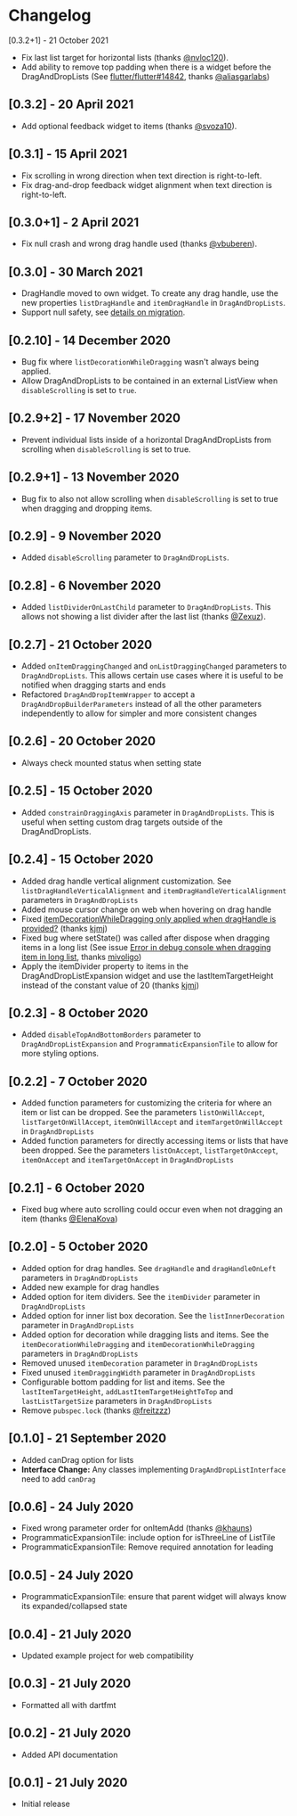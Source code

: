 # Changelog

[0.3.2+1] - 21 October 2021

* Fix last list target for horizontal lists (thanks [@nvloc120](https://github.com/nvloc120)).
* Add ability to remove top padding when there is a widget before the DragAndDropLists (See [flutter/flutter#14842](https://github.com/flutter/flutter/issues/14842), thanks [@aliasgarlabs](https://github.com/aliasgarlabs))

## [0.3.2] - 20 April 2021

* Add optional feedback widget to items (thanks [@svoza10](https://github.com/svoza10)).

## [0.3.1] - 15 April 2021

* Fix scrolling in wrong direction when text direction is right-to-left.
* Fix drag-and-drop feedback widget alignment when text direction is right-to-left.

## [0.3.0+1] - 2 April 2021

* Fix null crash and wrong drag handle used (thanks [@vbuberen](https://github.com/vbuberen)).

## [0.3.0] - 30 March 2021

* DragHandle moved to own widget. To create any drag handle, use the new properties `listDragHandle` and `itemDragHandle` in `DragAndDropLists`.
* Support null safety, see [details on migration](https://dart.dev/null-safety/migration-guide).

## [0.2.10] - 14 December 2020

* Bug fix where `listDecorationWhileDragging` wasn't always being applied.
* Allow DragAndDropLists to be contained in an external ListView when `disableScrolling` is set to `true`.

## [0.2.9+2] - 17 November 2020

* Prevent individual lists inside of a horizontal DragAndDropLists from scrolling when `disableScrolling` is set to true.

## [0.2.9+1] - 13 November 2020

* Bug fix to also not allow scrolling when `disableScrolling` is set to true when dragging and dropping items.

## [0.2.9] - 9 November 2020

* Added `disableScrolling` parameter to `DragAndDropLists`.

## [0.2.8] - 6 November 2020

* Added `listDividerOnLastChild` parameter to `DragAndDropLists`. This allows not showing a list divider after the last list (thanks [@Zexuz](https://github.com/Zexuz)).

## [0.2.7] - 21 October 2020

* Added `onItemDraggingChanged` and `onListDraggingChanged` parameters to `DragAndDropLists`. This allows certain use cases where it is useful to be notified when dragging starts and ends
* Refactored `DragAndDropItemWrapper` to accept a `DragAndDropBuilderParameters` instead of all the other parameters independently to allow for simpler and more consistent changes

## [0.2.6] - 20 October 2020

* Always check mounted status when setting state

## [0.2.5] - 15 October 2020

* Added `constrainDraggingAxis` parameter in `DragAndDropLists`. This is useful when setting custom drag targets outside of the DragAndDropLists.

## [0.2.4] - 15 October 2020

* Added drag handle vertical alignment customization. See `listDragHandleVerticalAlignment` and `itemDragHandleVerticalAlignment` parameters in `DragAndDropLists`
* Added mouse cursor change on web when hovering on drag handle
* Fixed [itemDecorationWhileDragging only applied when dragHandle is provided?](https://github.com/philip-brink/DragAndDropLists/issues/11) (thanks [kjmj](https://github.com/kjmj))
* Fixed bug where setState() was called after dispose when dragging items in a long list (See issue [Error in debug console when dragging item in long list](https://github.com/philip-brink/DragAndDropLists/issues/9), thanks [mivoligo](https://github.com/mivoligo))
* Apply the itemDivider property to items in the DragAndDropListExpansion widget and use the lastItemTargetHeight instead of the constant value of 20 (thanks [kjmj](https://github.com/kjmj))

## [0.2.3] - 8 October 2020

* Added `disableTopAndBottomBorders` parameter to `DragAndDropListExpansion` and `ProgrammaticExpansionTile` to allow for more styling options.

## [0.2.2] - 7 October 2020

* Added function parameters for customizing the criteria for where an item or list can be dropped. See the parameters `listOnWillAccept`, `listTargetOnWillAccept`, `itemOnWillAccept` and `itemTargetOnWillAccept` in `DragAndDropLists`
* Added function parameters for directly accessing items or lists that have been dropped. See the parameters `listOnAccept`, `listTargetOnAccept`, `itemOnAccept` and `itemTargetOnAccept` in `DragAndDropLists`

## [0.2.1] - 6 October 2020

* Fixed bug where auto scrolling could occur even when not dragging an item (thanks [@ElenaKova](https://github.com/ElenaKova))

## [0.2.0] - 5 October 2020

* Added option for drag handles. See `dragHandle` and `dragHandleOnLeft` parameters in `DragAndDropLists`
* Added new example for drag handles
* Added option for item dividers. See the `itemDivider` parameter in `DragAndDropLists`
* Added option for inner list box decoration. See the `listInnerDecoration` parameter in `DragAndDropLists`
* Added option for decoration while dragging lists and items. See the `itemDecorationWhileDragging` and `itemDecorationWhileDragging` parameters in `DragAndDropLists`
* Removed unused `itemDecoration` parameter in `DragAndDropLists`
* Fixed unused `itemDraggingWidth` parameter in `DragAndDropLists`
* Configurable bottom padding for list and items. See the `lastItemTargetHeight`, `addLastItemTargetHeightToTop` and `lastListTargetSize` parameters in `DragAndDropLists`
* Remove `pubspec.lock` (thanks [@freitzzz](https://github.com/freitzzz))

## [0.1.0] - 21 September 2020

* Added canDrag option for lists
* **Interface Change:** Any classes implementing `DragAndDropListInterface` need to add `canDrag` 

## [0.0.6] - 24 July 2020

* Fixed wrong parameter order for onItemAdd (thanks [@khauns](https://github.com/khauns))
* ProgrammaticExpansionTile: include option for isThreeLine of ListTile
* ProgrammaticExpansionTile: Remove required annotation for leading

## [0.0.5] - 24 July 2020

* ProgrammaticExpansionTile: ensure that parent widget will always know its expanded/collapsed state

## [0.0.4] - 21 July 2020

* Updated example project for web compatibility

## [0.0.3] - 21 July 2020
 
* Formatted all with dartfmt
 
## [0.0.2] - 21 July 2020

* Added API documentation

## [0.0.1] - 21 July 2020

* Initial release
